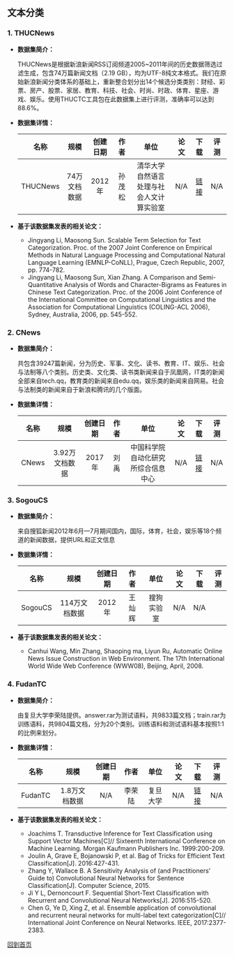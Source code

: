 &nbsp;
## 文本分类

### 1. THUCNews
- <strong>数据集简介：</strong>

    THUCNews是根据新浪新闻RSS订阅频道2005~2011年间的历史数据筛选过滤生成，包含74万篇新闻文档（2.19 GB），均为UTF-8纯文本格式。我们在原始新浪新闻分类体系的基础上，重新整合划分出14个候选分类类别：财经、彩票、房产、股票、家居、教育、科技、社会、时尚、时政、体育、星座、游戏、娱乐。使用THUCTC工具包在此数据集上进行评测，准确率可以达到88.6%。

- <strong>数据集详情：</strong>

    |  名称 | 规模 | 创建日期 | 作者 | 单位 | 论文 |下 载 | 评测 |
    | :---: | :---:| :---: | :---: | :---: | :---: | :---: | :---: |
    | THUCNews | 74万文档数据 | 2012年 | 孙茂松 | 清华大学自然语言处理与社会人文计算实验室 | N/A| [链接](http://thuctc.thunlp.org/#%E4%B8%AD%E6%96%87%E6%96%87%E6%9C%AC%E5%88%86%E7%B1%BB%E6%95%B0%E6%8D%AE%E9%9B%86THUCNews)| N/A |

- <strong>基于该数据集发表的相关论文：</strong>
    - Jingyang Li, Maosong Sun. Scalable Term Selection for Text Categorization. Proc. of the 2007 Joint Conference on Empirical Methods in Natural Language Processing and Computational Natural Language Learning (EMNLP-CoNLL), Prague, Czech Republic, 2007, pp. 774-782.
    - Jingyang Li, Maosong Sun, Xian Zhang. A Comparison and Semi-Quantitative Analysis of Words and Character-Bigrams as Features in Chinese Text Categorization. Proc. of the 2006 Joint Conference of the International Committee on Computational Linguistics and the Association for Computational Linguistics (COLING-ACL 2006), Sydney, Australia, 2006, pp. 545-552.
    

### 2. CNews
- <strong>数据集简介：</strong>

   共包含39247篇新闻，分为历史、军事、文化、读书、教育、IT、娱乐、社会与法制等八个类别。历史类、文化类、读书类新闻来自于凤凰网，IT类的新闻全部来自tech.qq，教育类的新闻来自edu.qq，娱乐类的新闻来自网易。社会与法制类的新闻来自于新浪和腾讯的几个版面。
    
- <strong>数据集详情：</strong>

    |  名称 | 规模 | 创建日期 | 作者 | 单位 | 论文 | 下载 | 评测 |
    | :---: | :---:| :---: | :---: | :---: | :---: | :---: | :---: |
    | CNews | 3.92万文档数据 | 2017年 | 刘禹 | 中国科学院自动化研究所综合信息中心 | N/A | [链接](http://www.nlpir.org/wordpress/2017/11/05/%e4%b8%ad%e6%96%87%e6%96%b0%e9%97%bb%e5%88%86%e7%b1%bb%e8%af%ad%e6%96%99%e5%ba%93/)| N/A|

### 3. SogouCS
- <strong>数据集简介：</strong>

    来自搜狐新闻2012年6月—7月期间国内，国际，体育，社会，娱乐等18个频道的新闻数据，提供URL和正文信息

- <strong>数据集详情：</strong>

    |  名称 | 规模 | 创建日期 | 作者 | 单位 | 论文 |下载 | 评测 |
    | :---: | :---:| :---: | :---: | :---: | :---: | :---: | :---: |
    | SogouCS | 114万文档数据 | 2012年 | 王灿辉 | 搜狗实验室 | N/A | N/A |

- <strong>基于该数据集发表的相关论文：</strong>
    - Canhui Wang, Min Zhang, Shaoping ma, Liyun Ru, Automatic Online News Issue Construction in Web Environment. The 17th International World Wide Web Conference (WWW08), Beijing, April, 2008.

### 4. FudanTC
- <strong>数据集简介：</strong>

    由复旦大学李荣陆提供。answer.rar为测试语料，共9833篇文档；train.rar为训练语料，共9804篇文档，分为20个类别。训练语料和测试语料基本按照1:1的比例来划分。

- <strong>数据集详情：</strong>

    |  名称 | 规模 | 创建日期 | 作者 | 单位 | 论文 |下载 | 评测 |
    | :---: | :---:| :---: | :---: | :---: | :---: | :---: | :---: |
    | FudanTC | 1.8万文档数据 | N/A | 李荣陆 | 复旦大学 | N/A |[链接](https://www.kesci.com/home/dataset/5d3a9c86cf76a600360edd04/document)| N/A |

- <strong>基于该数据集发表的相关论文：</strong>
    - Joachims T. Transductive Inference for Text Classification using Support Vector Machines[C]// Sixteenth International Conference on Machine Learning. Morgan Kaufmann Publishers Inc. 1999:200-209.
    - Joulin A, Grave E, Bojanowski P, et al. Bag of Tricks for Efficient Text Classification[J]. 2016:427-431.
    - Zhang Y, Wallace B. A Sensitivity Analysis of (and Practitioners’ Guide to) Convolutional Neural Networks for Sentence Classification[J]. Computer Science, 2015.
    - Ji Y L, Dernoncourt F. Sequential Short-Text Classification with Recurrent and Convolutional Neural Networks[J]. 2016:515-520.
    - Chen G, Ye D, Xing Z, et al. Ensemble application of convolutional and recurrent neural networks for multi-label text categorization[C]// International Joint Conference on Neural Networks. IEEE, 2017:2377-2383.



[回到首页](/en/dataset.md)
